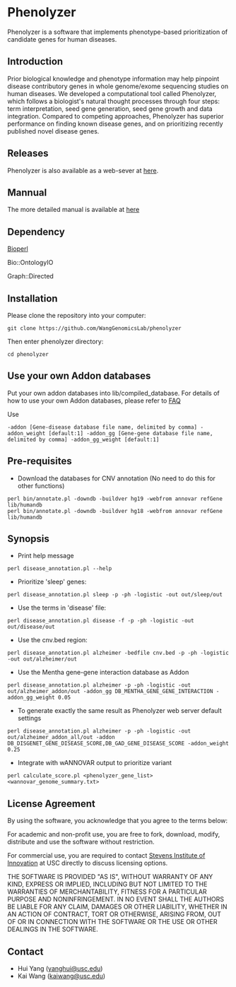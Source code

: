# Phenolyzer
Phenolyzer is a software that implements phenotype-based prioritization of candidate  genes for human diseases.

## Introduction
Prior biological knowledge and phenotype information may help pinpoint disease contributory genes in whole genome/exome sequencing studies on human diseases. We developed a computational tool called Phenolyzer, which follows a biologist's natural thought processes through four steps: term interpretation, seed gene generation, seed gene growth and data integration. Compared to competing approaches, Phenolyzer has superior performance on finding known disease genes, and on prioritizing recently published novel disease genes.

## Releases
Phenolyzer is also available as a web-sever at [here](http://phenolyzer.usc.edu).

## Mannual
The more detailed manual is available at [here](http://phenolyzer.usc.edu/download/Phenolyzer_manual.pdf) 

## Dependency

[Bioperl](http://www.bioperl.org/wiki/Main_Page)

Bio::OntologyIO

Graph::Directed

## Installation

Please clone the repository into your computer:
```
git clone https://github.com/WangGenomicsLab/phenolyzer
```
Then enter phenolyzer directory:
```
cd phenolyzer
```

## Use your own Addon databases

Put your own addon databases into lib/compiled_database.
For details of how to use your own Addon databases, please refer to [FAQ](http://phenolyzer.usc.edu/FAQ.php#collapse-14)

Use 
```
-addon [Gene-disease database file name, delimited by comma] -addon_weight [default:1] -addon_gg [Gene-gene database file name, delimited by comma] -addon_gg_weight [default:1]
```

## Pre-requisites
- Download the databases for CNV annotation (No need to do this for other functions)
```
perl bin/annotate.pl -downdb -buildver hg19 -webfrom annovar refGene lib/humandb
perl bin/annotate.pl -downdb -buildver hg18 -webfrom annovar refGene lib/humandb
```

## Synopsis

- Print help message
```
perl disease_annotation.pl --help
```

- Prioritize 'sleep' genes: 
```
perl disease_annotation.pl sleep -p -ph -logistic -out out/sleep/out
```

- Use the terms in 'disease' file:
```
perl disease_annotation.pl disease -f -p -ph -logistic -out out/disease/out
```

- Use the cnv.bed region:
```
perl disease_annotation.pl alzheimer -bedfile cnv.bed -p -ph -logistic -out out/alzheimer/out
```

- Use the Mentha gene-gene interaction database as Addon
```
perl disease_annotation.pl alzheimer -p -ph -logistic -out out/alzheimer_addon/out -addon_gg DB_MENTHA_GENE_GENE_INTERACTION -addon_gg_weight 0.05
```

- To generate exactly the same result as Phenolyzer web server default settings
```
perl disease_annotation.pl alzheimer -p -ph -logistic -out out/alzheimer_addon_all/out -addon DB_DISGENET_GENE_DISEASE_SCORE,DB_GAD_GENE_DISEASE_SCORE -addon_weight 0.25
```

- Integrate with wANNOVAR output to prioritize variant
```
perl calculate_score.pl <phenolyzer_gene_list> <wannovar_genome_summary.txt>
```

## License Agreement
By using the software, you acknowledge that you agree to the terms below:

For academic and non-profit use, you are free to fork, download, modify, distribute and use the software without restriction.

For commercial use, you are required to contact [Stevens Institute of Innovation](https://stevens.usc.edu/contact-us/) at USC directly to discuss licensing options.

THE SOFTWARE IS PROVIDED "AS IS", WITHOUT WARRANTY OF ANY KIND, EXPRESS OR IMPLIED, INCLUDING BUT NOT LIMITED TO THE WARRANTIES OF MERCHANTABILITY, FITNESS FOR A PARTICULAR PURPOSE AND NONINFRINGEMENT. IN NO EVENT SHALL THE AUTHORS BE LIABLE FOR ANY CLAIM, DAMAGES OR OTHER LIABILITY, WHETHER IN AN ACTION OF CONTRACT, TORT OR OTHERWISE, ARISING FROM, OUT OF OR IN CONNECTION WITH THE SOFTWARE OR THE USE OR OTHER DEALINGS IN THE SOFTWARE.

## Contact
- Hui Yang (yanghui@usc.edu)
- Kai Wang (kaiwang@usc.edu)


